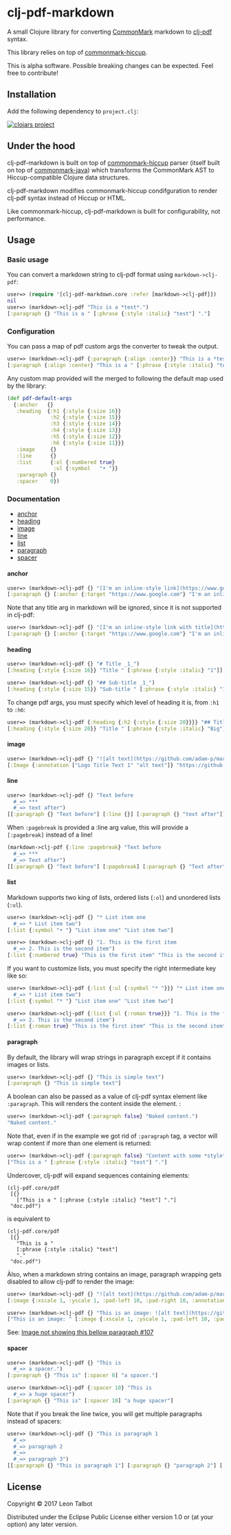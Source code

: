 # clj-pdf-markdown

A small Clojure library for converting [CommonMark][1] markdown to [clj-pdf][2] syntax. 

This library relies on top of [commonmark-hiccup][3].

This is alpha software. Possible breaking changes can be expected. Feel free to contribute!

[1]: http://spec.commonmark.org/
[2]: https://github.com/yogthos/clj-pdf


## Installation

Add the following dependency to `project.clj`:

[![clojars project](http://clojars.org/clj-pdf-markdown/latest-version.svg)](http://clojars.org/clj-pdf-markdown)


## Under the hood

clj-pdf-markdown is built on top of [commonmark-hiccup][3] parser (itself built on top of [commonmark-java][4]) which transforms the CommonMark AST to Hiccup-compatible Clojure data structures. 

clj-pdf-markdown modifies commonmark-hiccup condifguration to render clj-pdf syntax instead of Hiccup or HTML.

Like commonmark-hiccup, clj-pdf-markdown is built for configurability, not performance.

[3]: https://github.com/bitterblue/commonmark-hiccup
[4]: https://github.com/atlassian/commonmark-java

## Usage

### Basic usage
You can convert a markdown string to clj-pdf format using `markdown->clj-pdf`:

```clojure
user=> (require '[clj-pdf-markdown.core :refer [markdown->clj-pdf]])
nil
user=> (markdown->clj-pdf "This is a *test*.")
[:paragraph {} "This is a " [:phrase {:style :italic} "test"] "."]
```

### Configuration

You can pass a map of pdf custom args the converter to tweak the output. 

```clojure
user=> (markdown->clj-pdf {:paragraph {:align :center}} "This is a *test*.")
[:paragraph {:align :center} "This is a " [:phrase {:style :italic} "test"] "."]
```
Any custom map provided will the merged to following the default map used by the library:
```clojure
(def pdf-default-args 
  {:anchor   {}
   :heading  {:h1 {:style {:size 16}}
              :h2 {:style {:size 15}}
              :h3 {:style {:size 14}}
              :h4 {:style {:size 13}}
              :h5 {:style {:size 12}}
              :h6 {:style {:size 11}}}
   :image     {}
   :line      {}
   :list      {:ol {:numbered true}
               :ul {:symbol   "• "}}
   :paragraph {}
   :spacer    0})
```

### Documentation
- [anchor](#anchor)
- [heading](#heading)
- [image](#image)
- [line](#line)
- [list](#list)
- [paragraph](#paragraph)
- [spacer](#spacer)

#### anchor
```clojure
user=> (markdown->clj-pdf {} "[I'm an inline-style link](https://www.google.com)")
[:paragraph {} [:anchor {:target "https://www.google.com"} "I'm an inline-style link"]]
```
Note that any title arg in markdown will be ignored, since it is not supported in clj-pdf:
```clojure
user=> (markdown->clj-pdf {} "[I'm an inline-style link with title](https://www.google.com \"Google's Homepage\")")
[:paragraph {} [:anchor {:target "https://www.google.com"} "I'm an inline-style link with title"]]
```

#### heading
```clojure
user=> (markdown->clj-pdf {} "# Title _1_")
[:heading {:style {:size 16}} "Title " [:phrase {:style :italic} "1"]]

user=> (markdown->clj-pdf {} "## Sub-title _1_")
[:heading {:style {:size 15}} "Sub-title " [:phrase {:style :italic} "1"]]
```
To change pdf args, you must specify which level of heading it is, from `:h1` to `:h6`:
```clojure
user=> (markdown->clj-pdf {:heading {:h2 {:style {:size 20}}}} "## Title _Big_") 
[:heading {:style {:size 20}} "Title " [:phrase {:style :italic} "Big"]]
```

#### image
```clojure
user=> (markdown->clj-pdf {} "![alt text](https://github.com/adam-p/markdown-here/raw/master/src/common/images/icon48.png \"Logo Title Text 1\")")
[:Image {:annotation ["Logo Title Text 1" "alt text"]} "https://github.com/adam-p/markdown-here/raw/master/src/common/images/icon48.png"]
```


#### line
```clojure
user=> (markdown->clj-pdf {} "Text before
  #_=> ***
  #_=> text after")
[[:paragraph {} "Text before"] [:line {}] [:paragraph {} "text after"]]
```
When `:pagebreak` is provided a :line arg value, this will provide a `[:pagebreak]` instead of a line!
```clojure
(markdown->clj-pdf {:line :pagebreak} "Text before
  #_=> ***
  #_=> Text after")
[[:paragraph {} "Text before"] [:pagebreak] [:paragraph {} "Text after"]]
```

#### list

Markdown supports two king of lists, ordered lists (`:ol`) and unordered lists (`:ul`).

```clojure
user=> (markdown->clj-pdf {} "* List item one
  #_=> * List item two")
[:list {:symbol "• "} "List item one" "List item two"]

user=> (markdown->clj-pdf {} "1. This is the first item
  #_=> 2. This is the second item")
[:list {:numbered true} "This is the first item" "This is the second item"]
```

If you want to customize lists, you must specify the right intermediate key like so:

```clojure
user=> (markdown->clj-pdf {:list {:ul {:symbol "* "}}} "* List item one
  #_=> * List item two")
[:list {:symbol "* "} "List item one" "List item two"]

user=> (markdown->clj-pdf {:list {:ol {:roman true}}} "1. This is the first item
  #_=> 2. This is the second item")
[:list {:roman true} "This is the first item" "This is the second item"]
```

#### paragraph
By default, the library will wrap strings in paragraph except if it contains images or lists. 
```clojure
user=> (markdown->clj-pdf {} "This is simple text")
[:paragraph {} "This is simple text"]
```

A boolean can also be passed as a value of clj-pdf syntax element like `:paragraph`. This will renders the content inside the element. :

```clojure
user=> (markdown->clj-pdf {:paragraph false} "Naked content.")
"Naked content."
```

Note that, even if in the example we got rid of `:paragraph` tag, a vector will wrap content if more than one element is returned:

```clojure
user=> (markdown->clj-pdf {:paragraph false} "Content with some *style*.")
["This is a " [:phrase {:style :italic} "test"] "."]
```

Undercover, clj-pdf will expand sequences containing elements:
``` 
(clj-pdf.core/pdf
 [{}
   ["This is a " [:phrase {:style :italic} "test"] "."]
 "doc.pdf")
 ```
is equivalent to
```
(clj-pdf.core/pdf
 [{}
   "This is a "
   [:phrase {:style :italic} "test"] 
   "."
 "doc.pdf")
```

Àlso, when a markdown string contains an image, paragraph wrapping gets disabled to allow clj-pdf to render the image:
```clojure
user=> (markdown->clj-pdf {} "![alt text](https://github.com/adam-p/markdown-here/raw/master/src/common/images/icon48.png \"Logo Title Text 1\")")
[:image {:xscale 1, :yscale 1, :pad-left 10, :pad-right 10, :annotation ["Logo Title Text 1" "alt text"]} "https://github.com/adam-p/markdown-here/raw/master/src/common/images/icon48.png"]

user=> (markdown->clj-pdf {} "This is an image: ![alt text](https://github.com/adam-p/markdown-here/raw/master/src/common/images/icon48.png \"Logo Title Text 1\")")
["This is an image: " [:image {:xscale 1, :yscale 1, :pad-left 10, :pad-right 10, :annotation ["Logo Title Text 1" "alt text"]} "https://github.com/adam-p/markdown-here/raw/master/src/common/images/icon48.png"]]
```
See: [Image not showing this bellow paragraph #107](https://github.com/yogthos/clj-pdf/issues/107)

#### spacer

```clojure
user=> (markdown->clj-pdf {} "This is
  #_=> a spacer.")
[:paragraph {} "This is" [:spacer 0] "a spacer."]

user=> (markdown->clj-pdf {:spacer 10} "This is
  #_=> a huge spacer")
[:paragraph {} "This is" [:spacer 10] "a huge spacer"]
```
Note that if you break the line twice, you will get multiple paragraphs instead of spacers:

```clojure
user=> (markdown->clj-pdf {} "This is paragraph 1
  #_=> 
  #_=> paragraph 2
  #_=> 
  #_=> paragraph 3")
[[:paragraph {} "This is paragraph 1"] [:paragraph {} "paragraph 2"] [:paragraph {} "paragraph 3"]]
```


## License

Copyright © 2017 Leon Talbot

Distributed under the Eclipse Public License either version 1.0 or (at
your option) any later version.
